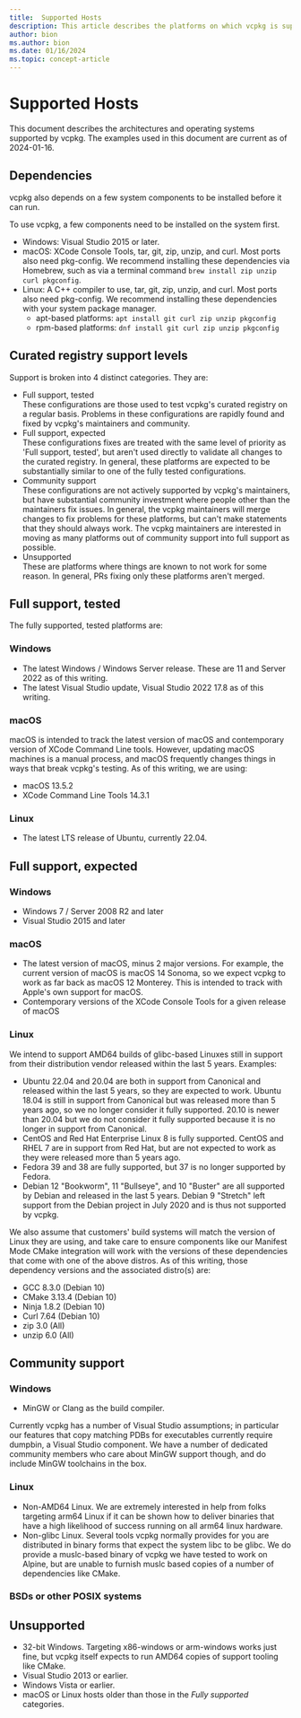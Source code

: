 ```yaml
---
title:  Supported Hosts
description: This article describes the platforms on which vcpkg is supported.
author: bion
ms.author: bion
ms.date: 01/16/2024
ms.topic: concept-article
---
```


# Supported Hosts

This document describes the architectures and operating systems supported by vcpkg. The examples
used in this document are current as of 2024-01-16.

## Dependencies

vcpkg also depends on a few system components to be installed before it can run.

To use vcpkg, a few components need to be installed on the system first.

* Windows: Visual Studio 2015 or later.
* macOS: XCode Console Tools, tar, git, zip, unzip, and curl. Most ports also need pkg-config.
We recommend installing these dependencies via Homebrew, such as via a terminal command
`brew install zip unzip curl pkgconfig`.
* Linux: A C++ compiler to use, tar, git, zip, unzip, and curl. Most ports also need pkg-config.
We recommend installing these dependencies with your system package manager.
  * apt-based platforms: `apt install git curl zip unzip pkgconfig`
  * rpm-based platforms: `dnf install git curl zip unzip pkgconfig`

## Curated registry support levels

Support is broken into 4 distinct categories. They are:

* Full support, tested  
  These configurations are those used to test vcpkg's curated registry on a regular basis. Problems in these
  configurations are rapidly found and fixed by vcpkg's maintainers and community.
* Full support, expected  
  These configurations fixes are treated with the same level of priority as 'Full support, tested', but aren't used
  directly to validate all changes to the curated registry. In general, these platforms are expected to be
  substantially similar to one of the fully tested configurations.
* Community support  
  These configurations are not actively supported by vcpkg's maintainers, but have substantial community investment
  where people other than the maintainers fix issues. In general, the vcpkg maintainers will merge changes to fix
  problems for these platforms, but can't make statements that they should always work. The vcpkg maintainers are
  interested in moving as many platforms out of community support into full support as possible.
* Unsupported  
  These are platforms where things are known to not work for some reason. In general, PRs fixing only these platforms
  aren't merged.

## Full support, tested

The fully supported, tested platforms are:

### Windows

* The latest Windows / Windows Server release. These are 11 and Server 2022 as of this writing.
* The latest Visual Studio update, Visual Studio 2022 17.8 as of this writing.

### macOS

macOS is intended to track the latest version of macOS and contemporary version of XCode Command Line tools. However,
updating macOS machines is a manual process, and macOS frequently changes things in ways that break vcpkg's testing. 
As of this writing, we are using:

* macOS 13.5.2
* XCode Command Line Tools 14.3.1

### Linux

* The latest LTS release of Ubuntu, currently 22.04.

## Full support, expected

### Windows

* Windows 7 / Server 2008 R2 and later
* Visual Studio 2015 and later

### macOS

* The latest version of macOS, minus 2 major versions. For example, the current version of macOS is macOS 14 Sonoma,
so we expect vcpkg to work as far back as macOS 12 Monterey. This is intended to track with Apple's own support for
macOS.
* Contemporary versions of the XCode Console Tools for a given release of macOS

### Linux

We intend to support AMD64 builds of glibc-based Linuxes still in support from their distribution vendor released within
the last 5 years. Examples:

* Ubuntu 22.04 and 20.04 are both in support from Canonical and released within the last 5 years, so they
are expected to work. Ubuntu 18.04 is still in support from Canonical but was released more than 5 years ago, so
we no longer consider it fully supported. 20.10 is newer than 20.04 but we do not consider it fully supported because
it is no longer in support from Canonical.
* CentOS and Red Hat Enterprise Linux 8 is fully supported. CentOS and RHEL 7 are in support from Red Hat, but are
not expected to work as they were released more than 5 years ago.
* Fedora 39 and 38 are fully supported, but 37 is no longer supported by Fedora.
* Debian 12 "Bookworm", 11 "Bullseye", and 10 "Buster" are all supported by Debian and released in the last 5 years.
Debian 9 "Stretch" left support from the Debian project in July 2020 and is thus not supported by vcpkg.

We also assume that customers' build systems will match the version of Linux they are using, and take care to ensure
components like our Manifest Mode CMake integration will work with the versions of these dependencies that come with
one of the above distros. As of this writing, those dependency versions and the associated distro(s) are:

* GCC 8.3.0 (Debian 10)
* CMake 3.13.4 (Debian 10)
* Ninja 1.8.2 (Debian 10)
* Curl 7.64 (Debian 10)
* zip 3.0 (All)
* unzip 6.0 (All)

## Community support

### Windows

* MinGW or Clang as the build compiler.

Currently vcpkg has a number of Visual Studio assumptions; in particular our features that copy matching PDBs for
executables currently require dumpbin, a Visual Studio component. We have a number of dedicated community members who
care about MinGW support though, and do include MinGW toolchains in the box.

### Linux

* Non-AMD64 Linux. We are extremely interested in help from folks targeting arm64 Linux if it can be shown how
to deliver binaries that have a high likelihood of success running on all arm64 linux hardware.
* Non-glibc Linux. Several tools vcpkg normally provides for you are distributed in binary forms that expect the system
libc to be glibc. We do provide a muslc-based binary of vcpkg we have tested to work on Alpine, but are unable to
furnish muslc based copies of a number of dependencies like CMake.

### BSDs or other POSIX systems

## Unsupported

* 32-bit Windows. Targeting x86-windows or arm-windows works just fine, but vcpkg itself expects to run AMD64 copies
of support tooling like CMake.
* Visual Studio 2013 or earlier.
* Windows Vista or earlier.
* macOS or Linux hosts older than those in the *Fully supported* categories.

